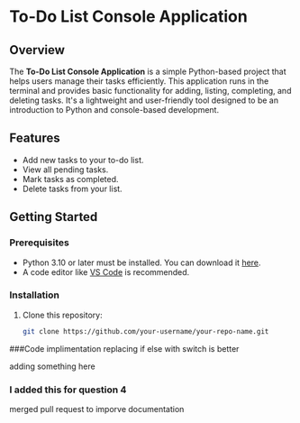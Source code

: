 # To-Do List Console Application

## Overview
The **To-Do List Console Application** is a simple Python-based project that helps users manage their tasks efficiently. This application runs in the terminal and provides basic functionality for adding, listing, completing, and deleting tasks. It's a lightweight and user-friendly tool designed to be an introduction to Python and console-based development.

## Features
- Add new tasks to your to-do list.
- View all pending tasks.
- Mark tasks as completed.
- Delete tasks from your list.

## Getting Started

### Prerequisites
- Python 3.10 or later must be installed. You can download it [here](https://www.python.org/downloads/).
- A code editor like [VS Code](https://code.visualstudio.com/) is recommended.

### Installation
1. Clone this repository:
   ```bash
   git clone https://github.com/your-username/your-repo-name.git

###Code implimentation
replacing if else with switch is better

adding something here

### I added this for question 4 
merged pull request to imporve documentation

   
